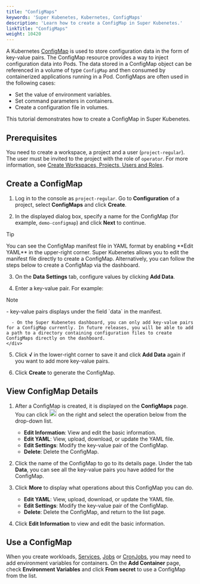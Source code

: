 ```yaml
---
title: "ConfigMaps"
keywords: 'Super Kubenetes, Kubernetes, ConfigMaps'
description: 'Learn how to create a ConfigMap in Super Kubenetes.'
linkTitle: "ConfigMaps"
weight: 10420
---
```


A Kubernetes [ConfigMap](https://kubernetes.io/docs/concepts/configuration/configmap/) is used to store configuration data in the form of key-value pairs. The ConfigMap resource provides a way to inject configuration data into Pods. The data stored in a ConfigMap object can be referenced in a volume of type `ConfigMap` and then consumed by containerized applications running in a Pod. ConfigMaps are often used in the following cases:

- Set the value of environment variables.
- Set command parameters in containers.
- Create a configuration file in volumes.

This tutorial demonstrates how to create a ConfigMap in Super Kubenetes.

## Prerequisites

You need to create a workspace, a project and a user (`project-regular`). The user must be invited to the project with the role of `operator`. For more information, see [Create Workspaces, Projects, Users and Roles](../../../quick-start/create-workspace-and-project/).

## Create a ConfigMap

1. Log in to the console as `project-regular`. Go to **Configuration** of a project, select **ConfigMaps** and click **Create**.

2. In the displayed dialog box, specify a name for the ConfigMap (for example, `demo-configmap`) and click **Next** to continue.

  <div className="notices tip">
    <p>Tip</p>
    <div>
      You can see the ConfigMap manifest file in YAML format by enabling **Edit YAML** in the upper-right corner. Super Kubenetes allows you to edit the manifest file directly to create a ConfigMap. Alternatively, you can follow the steps below to create a ConfigMap via the dashboard.
    </div>
  </div>

3. On the **Data Settings** tab, configure values by clicking **Add Data**.

4. Enter a key-value pair. For example:

  <div className="notices note">
    <p>Note</p>
    <div>
      - key-value pairs displays under the field `data` in the manifest.

      - On the Super Kubenetes dashboard, you can only add key-value pairs for a ConfigMap currently. In future releases, you will be able to add a path to a directory containing configuration files to create ConfigMaps directly on the dashboard.
    </div>
  </div>

5. Click **√** in the lower-right corner to save it and click **Add Data** again if you want to add more key-value pairs.

6. Click **Create** to generate the ConfigMap.

## View ConfigMap Details

1. After a ConfigMap is created, it is displayed on the **ConfigMaps** page. You can click <img src="/dist/assets/docs/v3.3/project-user-guide/configurations/configmaps/three-dots.png" height="20px" alt="icon"> on the right and select the operation below from the drop-down list.

    - **Edit Information**: View and edit the basic information.
    - **Edit YAML**: View, upload, download, or update the YAML file.
    - **Edit Settings**: Modify the key-value pair of the ConfigMap.
    - **Delete**: Delete the ConfigMap.
    
2. Click the name of the ConfigMap to go to its details page. Under the tab **Data**, you can see all the key-value pairs you have added for the ConfigMap.

3. Click **More** to display what operations about this ConfigMap you can do.

    - **Edit YAML**: View, upload, download, or update the YAML file.
    - **Edit Settings**: Modify the key-value pair of the ConfigMap.
    - **Delete**: Delete the ConfigMap, and return to the list page.

4. Click **Edit Information** to view and edit the basic information.


## Use a ConfigMap

When you create workloads, [Services](../../../project-user-guide/application-workloads/services/), [Jobs](../../../project-user-guide/application-workloads/jobs/) or [CronJobs](../../../project-user-guide/application-workloads/cronjobs/), you may need to add environment variables for containers. On the **Add Container** page, check **Environment Variables** and click **From secret** to use a ConfigMap from the list.
